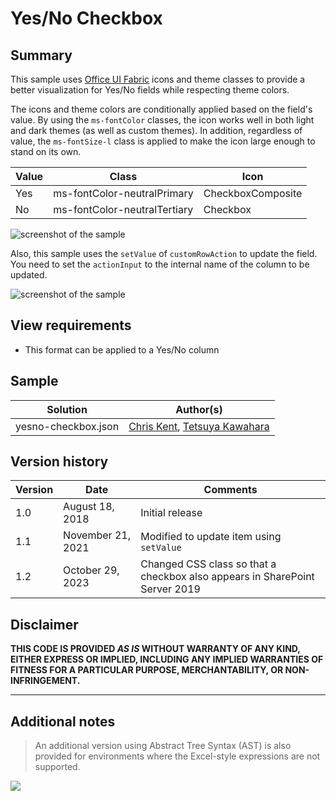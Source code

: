 # Yes/No Checkbox

## Summary
This sample uses [Office UI Fabric](https://developer.microsoft.com/en-us/fabric) icons and theme classes to provide a better visualization for Yes/No fields while respecting theme colors.

The icons and theme colors are conditionally applied based on the field's value. By using the `ms-fontColor` classes, the icon works well in both light and dark themes (as well as custom themes). In addition, regardless of value, the `ms-fontSize-l` class is applied to make the icon large enough to stand on its own.

|Value|Class|Icon|
|---|---|---|
|Yes|ms-fontColor-neutralPrimary|CheckboxComposite|
|No|ms-fontColor-neutralTertiary|Checkbox|

![screenshot of the sample](./assets/screenshot.png)

Also, this sample uses the `setValue` of `customRowAction` to update the field. You need to set the `actionInput` to the internal name of the column to be updated.

![screenshot of the sample](./assets/screen_capture.gif)

## View requirements
- This format can be applied to a Yes/No column

## Sample

Solution|Author(s)
--------|---------
yesno-checkbox.json | [Chris Kent](https://github.com/thechriskent), [Tetsuya Kawahara](https://github.com/tecchan1107)

## Version history

Version|Date|Comments
-------|----|--------
1.0|August 18, 2018|Initial release
1.1|November 21, 2021|Modified to update item using `setValue`
1.2|October 29, 2023|Changed CSS class so that a checkbox also appears in SharePoint Server 2019

## Disclaimer
**THIS CODE IS PROVIDED *AS IS* WITHOUT WARRANTY OF ANY KIND, EITHER EXPRESS OR IMPLIED, INCLUDING ANY IMPLIED WARRANTIES OF FITNESS FOR A PARTICULAR PURPOSE, MERCHANTABILITY, OR NON-INFRINGEMENT.**

---

## Additional notes

> An additional version using Abstract Tree Syntax (AST) is also provided for environments where the Excel-style expressions are not supported.

<img src="https://pnptelemetry.azurewebsites.net/list-formatting/column-samples/yesno-checkbox" />
